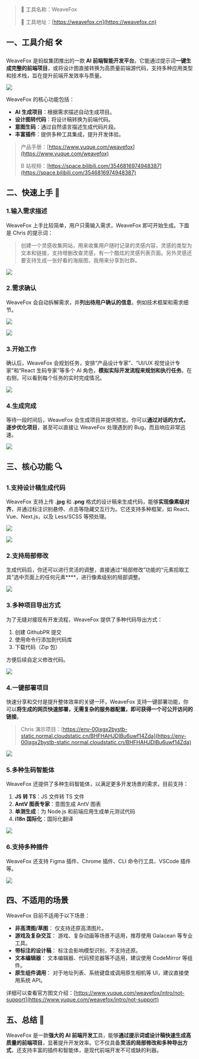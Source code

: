 > 🌟 工具名称：WeaveFox
>
> 🔗 工具地址：[https://weavefox.cn](https://weavefox.cn)

## 一、工具介绍 🛠️

WeaveFox 是蚂蚁集团推出的一款 **AI 前端智能开发平台**。它能通过提示词**一键生成完整的前端项目**，或将设计图直接转换为高质量前端源代码，支持多种应用类型和技术栈，旨在提升前端开发效率与质量。

![](https://cdn.nlark.com/yuque/0/2025/png/186051/1757077196574-6d2442d1-b869-49cd-a57d-e3c20669dbe2.png)

WeaveFox 的核心功能包括：

- **AI 生成项目**：根据需求描述自动生成项目。
- **设计图转代码**：将设计稿转换为前端代码。
- **意图生码**：通过自然语言描述生成代码片段。
- **丰富插件**：提供多种工具集成，提升开发体验。

> 产品手册：[https://www.yuque.com/weavefox](https://www.yuque.com/weavefox)
>
> B 站视频：[https://space.bilibili.com/3546816974948387](https://space.bilibili.com/3546816974948387)

## 二、快速上手 🚀

### 1.输入需求描述

WeaveFox 上手比较简单，用户只需输入需求，WeaveFox 即可开始生成。下面是 Chris 的提示词：

> 创建一个灵感收集网站，用来收集用户随时记录的灵感内容，灵感的类型为文本和链接，支持增删改查灵感，有一个酷炫的灵感列表页面。另外灵感还要支持生成一张好看的海报图，我用来分享到社群。

![](https://cdn.nlark.com/yuque/0/2025/png/186051/1757077175064-2460feb9-5b7d-4263-9b8d-63ef52c48fd0.png)

### 2.需求确认

WeaveFox 会自动拆解需求，并**列出待用户确认的信息**，例如技术框架和需求细节。

![](https://cdn.nlark.com/yuque/0/2025/png/186051/1757077289441-c4345a8a-0043-4abf-b970-86efcce3a8b7.png)

![](https://cdn.nlark.com/yuque/0/2025/png/186051/1757077316109-cc2a1fe0-29ea-4f6e-8b71-95c2b24aa04e.png)

### 3.开始工作

确认后，WeaveFox 会规划任务，安排“产品设计专家”、“UI/UX 视觉设计专家”和“React 生码专家”等多个 AI 角色，**模拟实际开发流程来规划和执行任务**。在右侧，可以看到每个任务的实时完成情况。

![](https://cdn.nlark.com/yuque/0/2025/png/186051/1757077415408-b6abe115-c3e3-421c-b413-e3f1eb421307.png)

### 4.生成完成

等待一段时间后，WeaveFox 会生成项目并提供预览。你可以**通过对话的方式，逐步优化项目**，甚至可以直接让 WeaveFox 处理遇到的 Bug，而且响应非常迅速。

![](https://cdn.nlark.com/yuque/0/2025/png/186051/1757079541655-67fc0ab8-5237-448b-84aa-ed54cd3b6655.png)

## 三、核心功能 🔍

### 1.支持设计稿生成代码

WeaveFox 支持上传 **.jpg** 和 **.png** 格式的设计稿来生成代码，能够**实现像素级对齐**，并通过标注识别悬停、点击等隐藏交互行为。它还支持多种框架，如 React、Vue、Next.js，以及 Less/SCSS 等预处理。

![](https://cdn.nlark.com/yuque/0/2025/png/186051/1757079633096-e505e78b-836f-4e4e-9d08-2a5b2f10b2e2.png)

![](https://cdn.nlark.com/yuque/0/2025/png/186051/1757079655775-6d6e2256-e33a-4e50-93c1-e67aaabed890.png)

### 2.支持局部修改

生成代码后，你还可以进行灵活的调整，直接通过“局部修改”功能的“元素拾取工具”选中页面上的任何元素\*\*\*\*，进行像素级别的局部调整。

![](https://cdn.nlark.com/yuque/0/2025/png/186051/1757078621824-33561b64-cf09-452a-9f79-791c05875390.png)

### 3.多种项目导出方式

为了无缝对接现有开发流程，WeaveFox 提供了多种代码导出方式：

1. 创建 GithubPR 提交
2. 使用命令行添加到代码库
3. 下载代码（Zip 包）

方便后续自定义修改代码。

![](https://cdn.nlark.com/yuque/0/2025/png/186051/1757078928083-75ac0388-2ef3-4a56-bdc0-15254a8f77f4.png)

### 4.一键部署项目

快速分享和交付是提升整体效率的关键一环，WeaveFox 支持一键部署功能，你可以**将生成的网页快速部署，无需复杂的服务器配置，即可获得一个可公开访问的链接**。

> Chris 演示项目：[https://env-00jxgx2bystb-static.normal.cloudstatic.cn/BHFHAHJDIBu6uwf14Zda](https://env-00jxgx2bystb-static.normal.cloudstatic.cn/BHFHAHJDIBu6uwf14Zda)

![](https://cdn.nlark.com/yuque/0/2025/png/186051/1757079833312-a1c859b3-d4d4-4a92-978c-b5e45efc581a.png)

### 5.多种生码智能体

WeaveFox 还提供了多种生码智能体，以满足更多开发场景的需求，目前支持：

1. **JS 转 TS**：JS 文件转 TS 文件
2. **AntV 图表专家**：意图生成 AntV 图表
3. **单测生成**：为 Node.js 和前端应用生成单元测试代码
4. **i18n 国际化**：国际化翻译

![](https://cdn.nlark.com/yuque/0/2025/png/186051/1757079010635-f5489340-c220-4f93-af4e-2a927ae39a8c.png)

### 6.支持多种插件

WeaveFox 还支持 Figma 插件、Chrome 插件、CLI 命令行工具、VSCode 插件等。

![](https://cdn.nlark.com/yuque/0/2025/png/186051/1757079138706-ade3e41e-cc92-4f1f-89c8-cb6988eb6231.png)

## 四、不适用的场景

WeaveFox 目前不适用于以下场景：

- **非高清图/草图**： 仅支持还原高清图片。
- **游戏及复杂交互**： 游戏、复杂动画等场景不适用，推荐使用 Galacean 等专业工具。
- **带标注的设计稿**： 标注会影响模型识别，不支持还原。
- **文本编辑器**： 文本编辑器、代码预览器等不适用，建议使用 CodeMirror 等组件。
- **原生组件调用**： 对于地址列表、系统键盘或调用原生相机等 UI，建议直接使用系统 API。

详细可以查看官方图文介绍：[https://www.yuque.com/weavefox/intro/not-support](https://www.yuque.com/weavefox/intro/not-support)

## 五、总结 📝

WeaveFox 是一款**强大的 AI 前端开发工**具，能够**通过提示词或设计稿快速生成高质量的前端项目**，显著提升开发效率。它不仅具备**灵活的局部修改和多种导出方式**，还支持丰富的插件和智能体，是现代前端开发不可或缺的利器。
